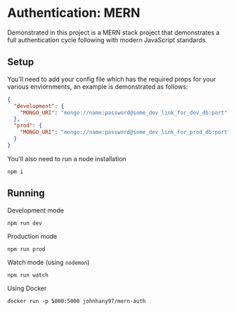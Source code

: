 # Authentication: MERN

Demonstrated in this project is a MERN stack project that demonstrates a full authentication cycle following with modern JavaScript standards.

## Setup
You'll need to add your config file which has the required props for your various enviornments, an example is demonstrated as follows:
```json
{
  "development": {
    "MONGO_URI": "mongo://name:password@some_dev_link_for_dev_db:port"
  },
  "prod": {
    "MONGO_URI": "mongo://name:password@some_dev_link_for_prod_db:port"
  }
}
```
You'll also need to run a node installation
```
npm i
```

## Running
Development mode
```
npm run dev
```
Production mode
```
npm run prod
```
Watch mode (using `nodemon`)
```
npm run watch
```
Using Docker
```
docker run -p 5000:5000 johnhany97/mern-auth
```
